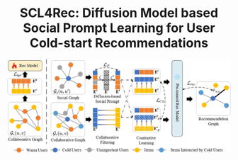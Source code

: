 <div align="center">
  <h1>SCL4Rec: Diffusion Model based Social Prompt Learning for User Cold-start Recommendations</h1>
</div>

<img src="./framework.jpg" />

